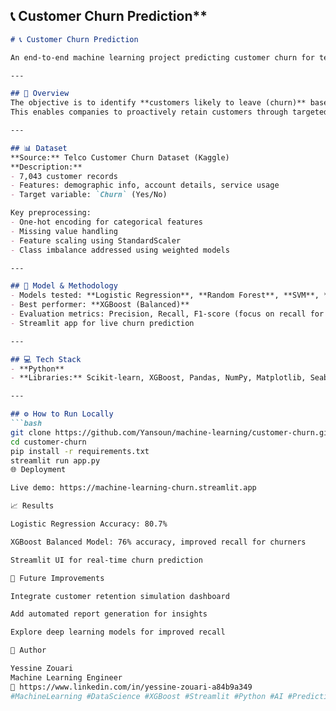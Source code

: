 ## 📞  Customer Churn Prediction**

```markdown
# 📞 Customer Churn Prediction

An end-to-end machine learning project predicting customer churn for telecom companies using structured data and advanced classification algorithms.

---

## 🚀 Overview
The objective is to identify **customers likely to leave (churn)** based on usage, contracts, and payment behavior.  
This enables companies to proactively retain customers through targeted offers or services.

---

## 📊 Dataset
**Source:** Telco Customer Churn Dataset (Kaggle)  
**Description:**
- 7,043 customer records  
- Features: demographic info, account details, service usage  
- Target variable: `Churn` (Yes/No)

Key preprocessing:
- One-hot encoding for categorical features  
- Missing value handling  
- Feature scaling using StandardScaler  
- Class imbalance addressed using weighted models  

---

## 🧩 Model & Methodology
- Models tested: **Logistic Regression**, **Random Forest**, **SVM**, **XGBoost**
- Best performer: **XGBoost (Balanced)**  
- Evaluation metrics: Precision, Recall, F1-score (focus on recall for churn class)
- Streamlit app for live churn prediction

---

## 💻 Tech Stack
- **Python**
- **Libraries:** Scikit-learn, XGBoost, Pandas, NumPy, Matplotlib, Seaborn, Streamlit  

---

## ⚙️ How to Run Locally
```bash
git clone https://github.com/Yansoun/machine-learning/customer-churn.git
cd customer-churn
pip install -r requirements.txt
streamlit run app.py
🌐 Deployment

Live demo: https://machine-learning-churn.streamlit.app

📈 Results

Logistic Regression Accuracy: 80.7%

XGBoost Balanced Model: 76% accuracy, improved recall for churners

Streamlit UI for real-time churn prediction

🔮 Future Improvements

Integrate customer retention simulation dashboard

Add automated report generation for insights

Explore deep learning models for improved recall

👤 Author

Yessine Zouari
Machine Learning Engineer
📧 https://www.linkedin.com/in/yessine-zouari-a84b9a349
#MachineLearning #DataScience #XGBoost #Streamlit #Python #AI #PredictiveAnalytics #CustomerRetention